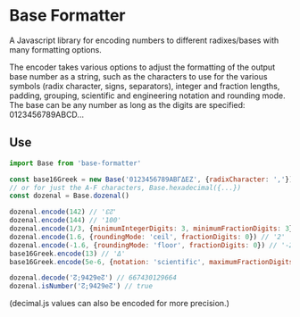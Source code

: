 # Base Formatter
A Javascript library for encoding numbers to different radixes/bases with many formatting options.

The encoder takes various options to adjust the formatting of the output base number as a string, such as the characters to use for the various symbols (radix character, signs, separators), integer and fraction lengths, padding, grouping, scientific and engineering notation and rounding mode. The base can be any number as long as the digits are specified: 0123456789ABCD...

## Use
```js
import Base from 'base-formatter'

const base16Greek = new Base('0123456789ΑΒΓΔΕΖ', {radixCharacter: ','})
// or for just the A-F characters, Base.hexadecimal({...})
const dozenal = Base.dozenal()

dozenal.encode(142) // '↋↊'
dozenal.encode(144) // '100'
dozenal.encode(1/3, {minimumIntegerDigits: 3, minimumFractionDigits: 3}) // '000;400'
dozenal.encode(1.6, {roundingMode: 'ceil', fractionDigits: 0}) // '2'
dozenal.encode(-1.6, {roundingMode: 'floor', fractionDigits: 0}) // '-2'
base16Greek.encode(13) // 'Δ'
base16Greek.encode(5e-6, {notation: 'scientific', maximumFractionDigits: 3}) // '1,Β1e-5'

dozenal.decode('↊;9429e↊') // 667430129664
dozenal.isNumber('↊;9429e↊') // true
```
(decimal.js values can also be encoded for more precision.)
